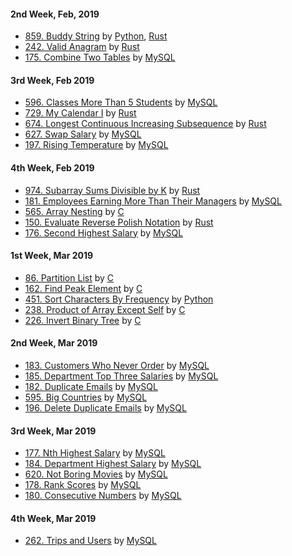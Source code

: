 #### 2nd Week, Feb, 2019
- [859. Buddy String](https://leetcode.com/problems/buddy-strings) by [Python](https://leetcode.com/submissions/detail/208446927), [Rust](https://leetcode.com/submissions/detail/208456837)
- [242. Valid Anagram](https://leetcode.com/problems/valid-anagram) by [Rust](https://leetcode.com/submissions/detail/208465502)
- [175. Combine Two Tables](https://leetcode.com/problems/combine-two-tables) by [MySQL](https://leetcode.com/submissions/detail/208467557)

#### 3rd Week, Feb 2019
- [596. Classes More Than 5 Students](https://leetcode.com/problems/classes-more-than-5-students) by [MySQL](https://leetcode.com/submissions/detail/208981703)
- [729. My Calendar I](https://leetcode.com/problems/my-calendar-i) by [Rust](https://leetcode.com/submissions/detail/210232062)
- [674. Longest Continuous Increasing Subsequence](https://leetcode.com/problems/longest-continuous-increasing-subsequence) by [Rust](https://leetcode.com/submissions/detail/210236204)
- [627. Swap Salary](https://leetcode.com/problems/swap-salary) by [MySQL](https://leetcode.com/submissions/detail/210237997)
- [197. Rising Temperature](https://leetcode.com/problems/rising-temperature) by [MySQL](https://leetcode.com/submissions/detail/210239166)

#### 4th Week, Feb 2019
- [974. Subarray Sums Divisible by K](https://leetcode.com/problems/subarray-sums-divisible-by-k) by [Rust](https://leetcode.com/submissions/detail/210526296)
- [181. Employees Earning More Than Their Managers](https://leetcode.com/problems/employees-earning-more-than-their-managers) by [MySQL](https://leetcode.com/submissions/detail/210784775)
- [565. Array Nesting](https://leetcode.com/problems/array-nesting) by [C](https://leetcode.com/submissions/detail/211052643)
- [150. Evaluate Reverse Polish Notation](https://leetcode.com/problems/evaluate-reverse-polish-notation) by [Rust](https://leetcode.com/submissions/detail/211517132)
- [176. Second Highest Salary](https://leetcode.com/problems/second-highest-salary) by [MySQL](https://leetcode.com/submissions/detail/211522504)

#### 1st Week, Mar 2019
- [86. Partition List](https://leetcode.com/problems/partition-list) by [C](https://leetcode.com/submissions/detail/211927555)
- [162. Find Peak Element](https://leetcode.com/problems/find-peak-element) by [C](https://leetcode.com/submissions/detail/212262501)
- [451. Sort Characters By Frequency](https://leetcode.com/problems/sort-characters-by-frequency) by [Python](https://leetcode.com/submissions/detail/212268681)
- [238. Product of Array Except Self](https://leetcode.com/problems/product-of-array-except-self) by [C](https://leetcode.com/submissions/detail/212276037)
- [226. Invert Binary Tree](https://leetcode.com/problems/invert-binary-tree) by [C](https://leetcode.com/submissions/detail/213469669)

#### 2nd Week, Mar 2019
- [183. Customers Who Never Order](https://leetcode.com/problems/customers-who-never-order) by [MySQL](https://leetcode.com/submissions/detail/214532303)
- [185. Department Top Three Salaries](https://leetcode.com/problems/department-top-three-salaries) by [MySQL](https://leetcode.com/submissions/detail/215129177)
- [182. Duplicate Emails](https://leetcode.com/problems/duplicate-emails) by [MySQL](https://leetcode.com/submissions/detail/215131238)
- [595. Big Countries](https://leetcode.com/problems/big-countries) by [MySQL](https://leetcode.com/submissions/detail/215132329)
- [196. Delete Duplicate Emails](https://leetcode.com/problems/delete-duplicate-emails) by [MySQL](https://leetcode.com/submissions/detail/215135316)

#### 3rd Week, Mar 2019
- [177. Nth Highest Salary](https://leetcode.com/problems/nth-highest-salary) by [MySQL](https://leetcode.com/submissions/detail/216917021)
- [184. Department Highest Salary](https://leetcode.com/problems/department-highest-salary) by [MySQL](https://leetcode.com/submissions/detail/216920566)
- [620. Not Boring Movies](https://leetcode.com/problems/not-boring-movies) by [MySQL](https://leetcode.com/submissions/detail/216921624)
- [178. Rank Scores](https://leetcode.com/problems/rank-scores) by [MySQL](https://leetcode.com/submissions/detail/216925721)
- [180. Consecutive Numbers](https://leetcode.com/problems/consecutive-numbers) by [MySQL](https://leetcode.com/submissions/detail/217174584)

#### 4th Week, Mar 2019
- [262. Trips and Users](https://leetcode.com/problems/trips-and-users) by [MySQL](https://leetcode.com/submissions/detail/217487680)
